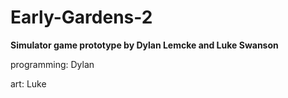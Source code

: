 # Early-Gardens-2

[](Early-Gardens-2/Assets/Resources/UI/TItlescreen/title.png)

<b>Simulator game prototype by Dylan Lemcke and Luke Swanson</b>



programming: Dylan

art: Luke




